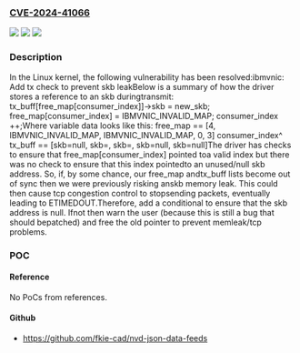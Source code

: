 ### [CVE-2024-41066](https://cve.mitre.org/cgi-bin/cvename.cgi?name=CVE-2024-41066)
![](https://img.shields.io/static/v1?label=Product&message=Linux&color=blue)
![](https://img.shields.io/static/v1?label=Version&message=1da177e4c3f4%3C%2016ad1557cae5%20&color=brighgreen)
![](https://img.shields.io/static/v1?label=Vulnerability&message=n%2Fa&color=brighgreen)

### Description

In the Linux kernel, the following vulnerability has been resolved:ibmvnic: Add tx check to prevent skb leakBelow is a summary of how the driver stores a reference to an skb duringtransmit:    tx_buff[free_map[consumer_index]]->skb = new_skb;    free_map[consumer_index] = IBMVNIC_INVALID_MAP;    consumer_index ++;Where variable data looks like this:    free_map == [4, IBMVNIC_INVALID_MAP, IBMVNIC_INVALID_MAP, 0, 3]                                               	consumer_index^    tx_buff == [skb=null, skb=<ptr>, skb=<ptr>, skb=null, skb=null]The driver has checks to ensure that free_map[consumer_index] pointed toa valid index but there was no check to ensure that this index pointedto an unused/null skb address. So, if, by some chance, our free_map andtx_buff lists become out of sync then we were previously risking anskb memory leak. This could then cause tcp congestion control to stopsending packets, eventually leading to ETIMEDOUT.Therefore, add a conditional to ensure that the skb address is null. Ifnot then warn the user (because this is still a bug that should bepatched) and free the old pointer to prevent memleak/tcp problems.

### POC

#### Reference
No PoCs from references.

#### Github
- https://github.com/fkie-cad/nvd-json-data-feeds

